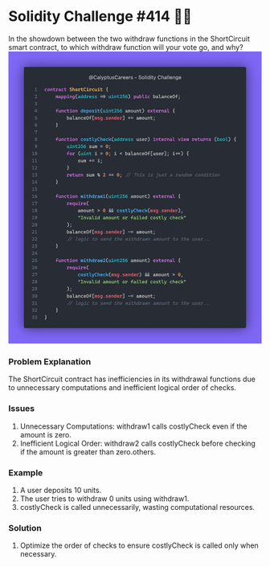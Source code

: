 # Solidity Challenge #414 🕵️‍♂️

In the showdown between the two withdraw functions in the ShortCircuit smart contract, to which withdraw function will your vote go, and why?
![ShortCircuit Contract](414.jpeg)

### Problem Explanation
The ShortCircuit contract has inefficiencies in its withdrawal functions due to unnecessary computations and inefficient logical order of checks.

### Issues
1. Unnecessary Computations: withdraw1 calls costlyCheck even if the amount is zero.
2. Inefficient Logical Order: withdraw2 calls costlyCheck before checking if the amount is greater than zero.others.

### Example
1. A user deposits 10 units.
2. The user tries to withdraw 0 units using withdraw1.
3. costlyCheck is called unnecessarily, wasting computational resources.

### Solution
1. Optimize the order of checks to ensure costlyCheck is called only when necessary.